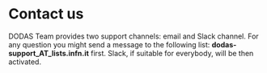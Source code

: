 # Contact us

DODAS Team provides two support channels: email and Slack channel. For any question you might send a message to the following list: **dodas-support\_AT\_lists.infn.it** first. Slack, if suitable for everybody, will be then activated. 



